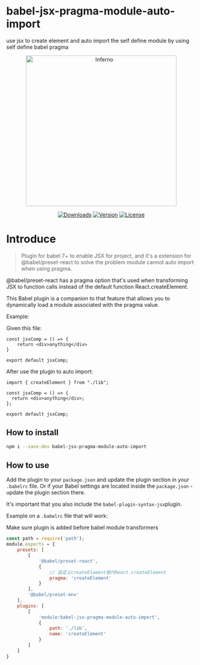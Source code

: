# babel-jsx-pragma-module-auto-import
use jsx to create element and auto import the self define module by using self define babel pragma

<p align="center"><a href="https://infernojs.org/" target="_blank"><img width="400" alt="Inferno" title="Inferno" src="https://user-images.githubusercontent.com/2021355/36073166-a47d4a8e-0f34-11e8-959c-860ea836d79d.png"></p>

<p align="center">
  <a href="https://www.npmjs.com/package/babel-jsx-pragma-module-auto-import"><img src="https://img.shields.io/npm/dm/babel-jsx-pragma-module-auto-import.svg" alt="Downloads"></a>
  <a href="https://www.npmjs.com/package/babel-jsx-pragma-module-auto-import"><img src="https://img.shields.io/npm/v/babel-jsx-pragma-module-auto-import.svg" alt="Version"></a>
  <a href="https://www.npmjs.com/package/babel-jsx-pragma-module-auto-import"><img src="https://img.shields.io/npm/l/babel-jsx-pragma-module-auto-import.svg" alt="License"></a>
</p>

# Introduce

> Plugin for babel 7+ to enable JSX for project, and it's a extension for @babel/preset-react to solve the problem module cannot auto import when using pragma.

@babel/preset-react has a pragma option that's used when transforming JSX to function calls instead of the default function React.createElement.

This Babel plugin is a companion to that feature that allows you to dynamically load a module associated with the pragma value.

Example:

Given this file:
```
const jsxComp = () => {
    return <div>anything</div>
}

export default jsxComp;
```
After use the plugin to auto import:
```
import { createElement } from "./lib";

const jsxComp = () => {
  return <div>anything</div>;
};

export default jsxComp;
```

## How to install

```bash
npm i --save-dev babel-jsx-pragma-module-auto-import
```

## How to use

Add the plugin to your `package.json` and update the plugin section in your `.babelrc` file. Or if your Babel settings are located inside the `package.json` - update the plugin section there.

It's important that you also include the `babel-plugin-syntax-jsx`plugin.

Example on a `.babelrc` file that will work:

Make sure plugin is added before babel module transformers

```js
const path = require('path');
module.exports = {
    presets: [
        [
            '@babel/preset-react',
            {
                // 自定义createElement替代React.createElement
                pragma: 'createElement'
            }
        ],
        '@babel/preset-env'
    ],
    plugins: [
        [
            'module:babel-jsx-pragma-module-auto-import',
            {
                path: './lib',
                name: 'createElement'
            }
        ]
    ]
}
```